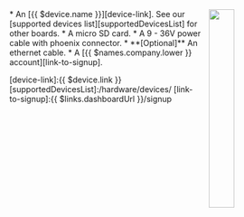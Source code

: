 <img style="float: right;padding-left: 10px;" src="/img/{{ $device.id }}/{{ $device.id }}.jpg" width="30%">
* An [{{ $device.name }}][device-link]. See our [supported devices list][supportedDevicesList] for other boards.
* A micro SD card.
* A 9 - 36V power cable with phoenix connector.
* **[Optional]** An ethernet cable.
* A [{{ $names.company.lower }} account][link-to-signup].

[device-link]:{{ $device.link }}
[supportedDevicesList]:/hardware/devices/ 
[link-to-signup]:{{ $links.dashboardUrl }}/signup